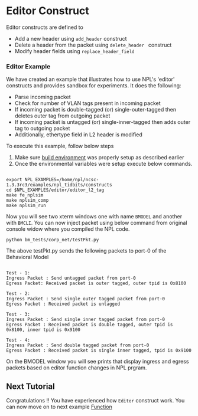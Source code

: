 # Editor Construct

Editor constructs are defined to
 - Add a new header using ```add_header``` construct
 - Delete a header from the packet using ```delete_header ``` construct
 - Modify header fields using ``` replace_header_field ```


### Editor Example 

We have created an example that illustrates how to use NPL's 'editor' constructs and provides sandbox for experiments. It does the following:
 - Parse incoming packet
 - Check for number of VLAN tags present in incoming packet
 - If incoming packet is double-tagged (or) single-outer-tagged then deletes outer tag from outgoing packet
 - If incoming packet is untagged (or) single-inner-tagged then adds outer tag to outgoing packet
 - Additionally, ethertype field in L2 header is modified

To execute this example, follow below steps

1. Make sure [build environment](https://github.com/nplang/NPL-Tutorials#npl-build-enivronment) was properly setup as described earlier
2. Once the environmental variables were setup execute below commands. 
````

export NPL_EXAMPLES=/home/npl/ncsc-1.3.3rc3/examples/npl_tidbits/constructs
cd $NPL_EXAMPLES/editor/editor_l2_tag 
make fe_nplsim
make nplsim_comp
make nplsim_run

````

Now you will see two xterm windows one with name ```BMODEL``` and another with ```BMCLI```. You can now inject packet using below command  from original console widow where you compiled the NPL code. 

````
python bm_tests/corp_net/testPkt.py

````

The above testPkt.py sends the following packets to port-0 of the Behavioral Model
````

Test - 1:
Ingress Packet : Send untagged packet from port-0
Egress Packet: Received packet is outer tagged, outer tpid is 0x8100

Test - 2:
Ingress Packet : Send single outer tagged packet from port-0
Egress Packet : Received packet is untagged 

Test - 3:
Ingress Packet : Send single inner tagged packet from port-0
Egress Packet : Received packet is double tagged, outer tpid is 0x8100, inner tpid is 0x9100

Test - 4:
Ingress Packet : Send double tagged packet from port-0
Egress Packet : Received packet is single inner tagged, tpid is 0x9100

````
On the BMODEL window you will see prints that display ingress and egress packets based on editor function changes in  NPL prgram.

## Next Tutorial 

Congratulations !!
You have experienced how ```Editor``` construct work. You can now move on to next example [Function](https://github.com/nplang/NPL-Tutorials/blob/master/NPL-Titbits/Bus/Function)
